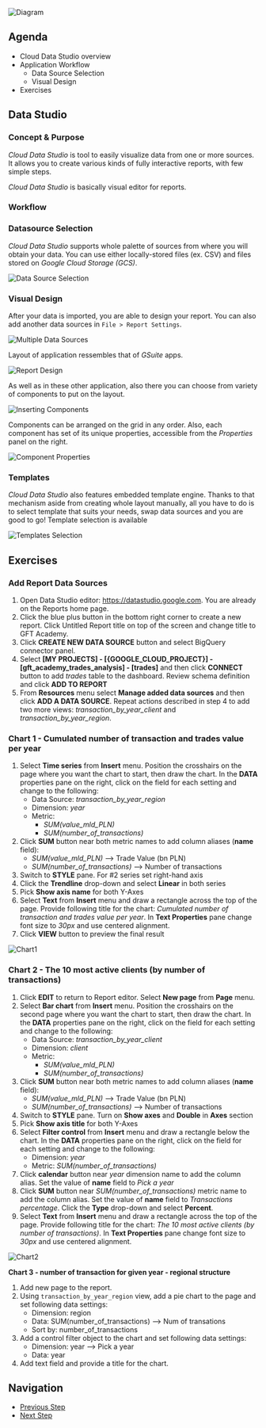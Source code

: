 ![Diagram](https://github.com/gft-academy-pl/gcp-data-analysis-with-bigquery/blob/master/assets/Data%20analysis%20with%20BQ%20-%20diagram%20(part_1).png?raw=true)

## Agenda
* Cloud Data Studio overview
* Application Workflow
    * Data Source Selection
    * Visual Design
* Exercises
## Data Studio

### Concept & Purpose
*Cloud Data Studio* is tool to easily visualize data from one or more sources.
It allows you to create various kinds of fully interactive reports, with few simple steps.

*Cloud Data Studio* is basically visual editor for reports.

### Workflow

### Datasource Selection
*Cloud Data Studio* supports whole palette of sources from where you will obtain your data.
You can use either locally-stored files (ex. CSV) and files stored on *Google Cloud Storage (GCS)*.

![Data Source Selection](https://github.com/gft-academy-pl/gcp-data-analysis-with-bigquery/blob/master/assets/datastudio_data-sources.png)

### Visual Design
After your data is imported, you are able to design your report.
You can also add another data sources in `File > Report Settings`.

![Multiple Data Sources](https://github.com/gft-academy-pl/gcp-data-analysis-with-bigquery/blob/master/assets/datastudio_mutliple-datasources.png)

Layout of application ressembles that of *GSuite* apps.

![Report Design](https://github.com/gft-academy-pl/gcp-data-analysis-with-bigquery/blob/master/assets/datastudio_report-design.png)

As well as in these other application, also there you can choose from variety of components to put on the layout.

![Inserting Components](https://github.com/gft-academy-pl/gcp-data-analysis-with-bigquery/blob/master/assets/datastudio_components.png)

Components can be arranged on the grid in any order. Also, each component has set of its unique properties, accessible from the *Properties* panel on the right.

![Component Properties](https://github.com/gft-academy-pl/gcp-data-analysis-with-bigquery/blob/master/assets/datastudio_properties.png)

### Templates 

*Cloud Data Studio* also features embedded template engine.
Thanks to that mechanism aside from creating whole layout manually, all you have to do is to select template that suits your needs, swap data sources and you are good to go!
Template selection is available
  
![Templates Selection](https://github.com/gft-academy-pl/gcp-data-analysis-with-bigquery/blob/master/assets/datastudio_templates.png)  


## Exercises

### Add Report Data Sources

1. Open Data Studio editor: https://datastudio.google.com. You are already on the Reports home page. 
2. Click the blue plus button in the bottom right corner to create a new report. Click Untitled Report title on top of the screen and change title to GFT Academy.
3. Click **CREATE NEW DATA SOURCE** button and select BigQuery connector panel. 
4. Select **[MY PROJECTS] - [{GOOGLE_CLOUD_PROJECT}] - [gft_academy_trades_analysis] - [trades]** and then click **CONNECT** button to add _trades_ table to the dashboard. Review schema definition and click **ADD TO REPORT**
5. From **Resources** menu select  **Manage added data sources** and then click **ADD A DATA SOURCE**. Repeat actions described in step 4 to add two more views: _transaction_by_year_client_ and _transaction_by_year_region_.

### Chart 1 - Cumulated number of transaction and trades value per year
	
1. Select **Time series** from **Insert** menu. Position the crosshairs on the page where you want the chart to start, then draw the chart. In the **DATA** properties pane on the right, click on the field for each setting and change to the following:
	* Data Source: _transaction_by_year_region_
	* Dimension: _year_
	* Metric:
       * _SUM(value_mld_PLN)_
       * _SUM(number_of_transactions)_
2. Click **SUM** button near both metric names to add column aliases (**name** field):
 	* _SUM(value_mld_PLN)_ --> Trade Value (bn PLN)
	* _SUM(number_of_transactions)_ --> Number of transactions
3. Switch to **STYLE** pane. For #2 series set right-hand axis
4. Click the **Trendline** drop-down and select **Linear** in both series
5. Pick **Show axis name** for both Y-Axes
6. Select **Text** from **Insert** menu and draw a rectangle across the top of the page. Provide following title for the chart: _Cumulated number of transaction and trades value per year_. In **Text Properties** pane change font size to _30px_ and use centered alignment.
7. Click **VIEW** button to preview the final result

![Chart1](https://github.com/gft-academy-pl/gcp-data-analysis-with-bigquery/blob/master/assets/DataStudio_chart1.png?raw=true)
	
### Chart 2 - The 10 most active clients (by number of transactions)
1. Click **EDIT** to return to Report editor. Select **New page** from **Page** menu.
2. Select **Bar chart** from **Insert** menu. Position the crosshairs on the second page where you want the chart to start, then draw the chart. In the **DATA** properties pane on the right, click on the field for each setting and change to the following:
    * Data Source: _transaction_by_year_client_
    * Dimension: _client_
    * Metric:
       * _SUM(value_mld_PLN)_
       * _SUM(number_of_transactions)_
3. Click **SUM** button near both metric names to add column aliases (**name** field):
 	* _SUM(value_mld_PLN)_ --> Trade Value (bn PLN)
	* _SUM(number_of_transactions)_ --> Number of transactions
4. Switch to **STYLE** pane. Turn on **Show axes** and **Double** in **Axes** section
5. Pick **Show axis title** for both Y-Axes
6. Select **Filter control** from **Insert** menu and draw a rectangle below the chart. In the **DATA** properties pane on the right, click on the field for each setting and change to the following:
    * Dimension: _year_
    * Metric: _SUM(number_of_transactions)_
7. Click **calendar** button near _year_ dimension name to add the column alias. Set the value of **name** field to _Pick a year_
8. Click **SUM** button near _SUM(number_of_transactions)_ metric name to add the column alias. Set the value of **name** field to _Transactions percentage_. Click the **Type** drop-down and select **Percent**.
9. Select **Text** from **Insert** menu and draw a rectangle across the top of the page. Provide following title for the chart: _The 10 most active clients (by number of transactions)_. In **Text Properties** pane change font size to _30px_ and use centered alignment.

![Chart2](https://github.com/gft-academy-pl/gcp-data-analysis-with-bigquery/blob/master/assets/DataStudio_chart2.png?raw=true)

**Chart 3 - number of transaction for given year - regional structure**
1. Add new page to the report.
2. Using `transaction_by_year_region` view, add a pie chart to the page and set following data settings:
    * Dimension: region
    * Data: SUM(number_of_transactions) --> Num of transations
    * Sort by: number_of_transactions
3. Add a control filter object to the chart and set following data settings:
    * Dimension: year --> Pick a year
    * Data: year
4. Add text field and provide a title for the chart.	 

## Navigation

- [Previous Step](./02-bigquery.md)
- [Next Step](./04-dataprep.md)


